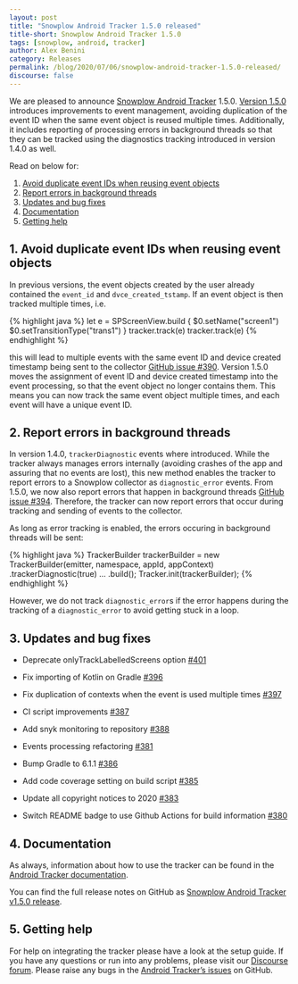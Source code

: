 ```yaml
---
layout: post
title: "Snowplow Android Tracker 1.5.0 released"
title-short: Snowplow Android Tracker 1.5.0
tags: [snowplow, android, tracker]
author: Alex Benini
category: Releases
permalink: /blog/2020/07/06/snowplow-android-tracker-1.5.0-released/
discourse: false
---
```


We are pleased to announce [Snowplow Android Tracker](https://github.com/snowplow/snowplow-android-tracker) 1.5.0. [Version 1.5.0]((https://github.com/snowplow/snowplow-android-tracker/releases/tag/1.5.0)) introduces improvements to event management, avoiding duplication of the event ID when the same event object is reused multiple times. Additionally, it includes reporting of processing errors in background threads so that they can be tracked using the diagnostics tracking introduced in version 1.4.0 as well.

Read on below for:

1. [Avoid duplicate event IDs when reusing event objects](#duplicates)
2. [Report errors in background threads](#diagnostic)
3. [Updates and bug fixes](#updates)
4. [Documentation](#documentation)
5. [Getting help](#help)

<!--more-->

<h2 id="duplicates">1. Avoid duplicate event IDs when reusing event objects</h2>

In previous versions, the event objects created by the user already contained the `event_id` and `dvce_created_tstamp`. If an event object is then tracked multiple times, i.e. 

{% highlight java %}
let e = SPScreenView.build {
                $0.setName("screen1")
                $0.setTransitionType("trans1")
}
tracker.track(e)
tracker.track(e)
{% endhighlight %}

this will lead to multiple events with the same event ID and device created timestamp being sent to the collector [GitHub issue #390](https://github.com/snowplow/snowplow-android-tracker/issues/390). Version 1.5.0 moves the assignment of event ID and device created timestamp into the event processing, so that the event object no longer contains them. This means you can now track the same event object multiple times, and each event will have a unique event ID. 


<h2 id="diagnostic">2. Report errors in background threads</h2>

In version 1.4.0, `trackerDiagnostic` events where introduced. While the tracker always manages errors internally (avoiding crashes of the app and assuring that no events are lost), this new method enables the tracker to report errors to a Snowplow collector as `diagnostic_error` events. From 1.5.0, we now also report errors that happen in background threads [GitHub issue #394](https://github.com/snowplow/snowplow-android-tracker/issues/394). Therefore, the tracker can now report errors that occur during tracking and sending of events to the collector.

As long as error tracking is enabled, the errors occuring in background threads will be sent: 

{% highlight java %}
TrackerBuilder trackerBuilder =
    new TrackerBuilder(emitter, namespace, appId, appContext)
        .trackerDiagnostic(true)
        ...
        .build();
Tracker.init(trackerBuilder);
{% endhighlight %}

However, we do not track `diagnostic_error`s if the error happens during the tracking of a `diagnostic_error` to avoid getting stuck in a loop.


<h2 id="updates">3. Updates and bug fixes</h2>

- Deprecate onlyTrackLabelledScreens option [#401](https://github.com/snowplow/snowplow-android-tracker/issues/401)

- Fix importing of Kotlin on Gradle [#396](https://github.com/snowplow/snowplow-android-tracker/issues/396)

- Fix duplication of contexts when the event is used multiple times [#397](https://github.com/snowplow/snowplow-android-tracker/issues/397)

- CI script improvements [#387](https://github.com/snowplow/snowplow-android-tracker/issues/387)

- Add snyk monitoring to repository [#388](https://github.com/snowplow/snowplow-android-tracker/issues/388)

- Events processing refactoring [#381](https://github.com/snowplow/snowplow-android-tracker/issues/381)

- Bump Gradle to 6.1.1 [#386](https://github.com/snowplow/snowplow-android-tracker/issues/386)

- Add code coverage setting on build script [#385](https://github.com/snowplow/snowplow-android-tracker/issues/385)

- Update all copyright notices to 2020 [#383](https://github.com/snowplow/snowplow-android-tracker/issues/383)

- Switch README badge to use Github Actions for build information [#380](https://github.com/snowplow/snowplow-android-tracker/issues/380)


<h2 id="documentation">4. Documentation</h2>

As always, information about how to use the tracker can be found in the [Android Tracker documentation](https://docs.snowplowanalytics.com/docs/collecting-data/collecting-from-own-applications/android-tracker/).

You can find the full release notes on GitHub as [Snowplow Android Tracker v1.5.0 release](https://github.com/snowplow/snowplow-android-tracker/releases/tag/1.5.0).


<h2 id="help">5. Getting help</h2>

For help on integrating the tracker please have a look at the setup guide. If you have any questions or run into any problems, please visit our [Discourse forum](https://discourse.snowplowanalytics.com/). Please raise any bugs in the [Android Tracker’s issues](https://github.com/snowplow/snowplow-android-tracker/issues) on GitHub.
